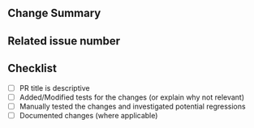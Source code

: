 ## Change Summary

<!-- Please give a short summary of the changes. -->

## Related issue number

<!-- please use "fix #123" style references so the issue is closed when this PR is merged. -->

## Checklist

- [ ] PR title is descriptive
- [ ] Added/Modified tests for the changes (or explain why not relevant)
- [ ] Manually tested the changes and investigated potential regressions
- [ ] Documented changes (where applicable)
